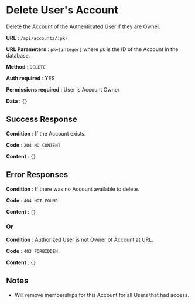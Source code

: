# Delete User's Account

Delete the Account of the Authenticated User if they are Owner.

**URL** : `/api/accounts/:pk/`

**URL Parameters** : `pk=[integer]` where `pk` is the ID of the Account in the database.

**Method** : `DELETE`

**Auth required** : YES

**Permissions required** : User is Account Owner

**Data** : `{}`

## Success Response

**Condition** : If the Account exists.

**Code** : `204 NO CONTENT`

**Content** : `{}`

## Error Responses

**Condition** : If there was no Account available to delete.

**Code** : `404 NOT FOUND`

**Content** : `{}`

### Or

**Condition** : Authorized User is not Owner of Account at URL.

**Code** : `403 FORBIDDEN`

**Content** : `{}`

## Notes

* Will remove memberships for this Account for all Users that had access.
